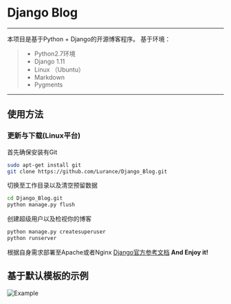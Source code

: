 # Django Blog

-----
本项目是基于Python + Django的开源博客程序。
基于环境：
> * Python2.7环境
> * Django 1.11
> * Linux （Ubuntu）
> * Markdown
> * Pygments

-----
## 使用方法
### 更新与下载(Linux平台)
首先确保安装有Git
```bash
sudo apt-get install git
git clone https://github.com/Lurance/Django_Blog.git
```
切换至工作目录以及清空预留数据
```bash
cd Django_Blog.git
python manage.py flush
```
创建超级用户以及检视你的博客
```bash
python manage.py createsuperuser
python runserver
```
根据自身需求部署至Apache或者Nginx
[Django官方参考文档](https://docs.djangoproject.com/en/1.11/howto/deployment/)
**And Enjoy it!**
## 基于默认模板的示例
![Example](https://github.com/Lurance/Django_Blog/blob/master/example.png)